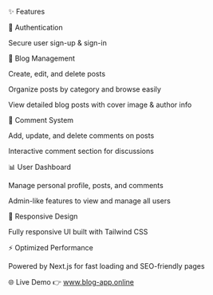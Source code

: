 ✨ Features

🔐 Authentication

Secure user sign-up & sign-in

📝 Blog Management

Create, edit, and delete posts

Organize posts by category and browse easily

View detailed blog posts with cover image & author info

💬 Comment System

Add, update, and delete comments on posts

Interactive comment section for discussions

📊 User Dashboard

Manage personal profile, posts, and comments

Admin-like features to view and manage all users

📱 Responsive Design

Fully responsive UI built with Tailwind CSS

⚡ Optimized Performance

Powered by Next.js for fast loading and SEO-friendly pages

🌐 Live Demo
👉 www.blog-app.online

